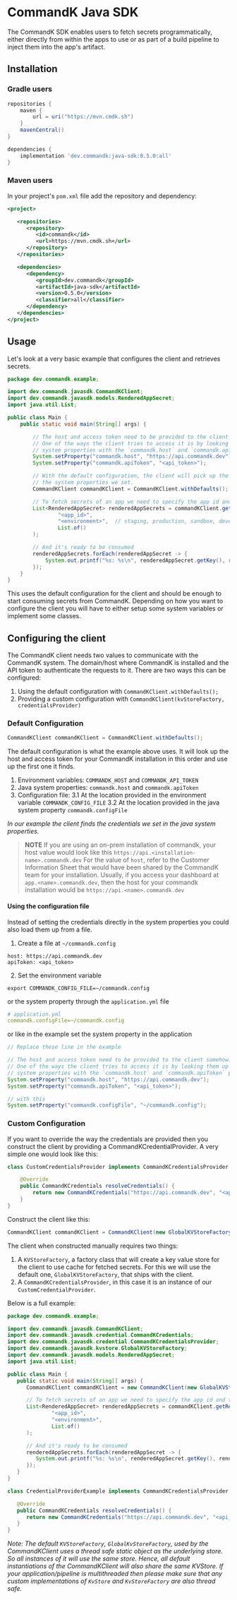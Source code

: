 # CommandK Java SDK
The CommandK SDK enables users to fetch secrets programmatically, either directly from within the apps to use or as part of a build pipeline to inject them into the app's artifact.

## Installation

### Gradle users
```gradle
repositories {
    maven {
        url = uri("https://mvn.cmdk.sh")
    }
    mavenCentral()
}

dependencies {
    implementation 'dev.commandk:java-sdk:0.5.0:all'
}
```

### Maven users
In your project's `pom.xml` file add the repository and dependency:
```xml
<project>

   <repositories>
      <repository>
         <id>commandk</id>
         <url>https://mvn.cmdk.sh</url>
      </repository>
   </repositories>

   <dependencies>
      <dependency>
         <groupId>dev.commandk</groupId>
         <artifactId>java-sdk</artifactId>
         <version>0.5.0</version>
         <classifier>all</classifier>
      </dependency>
   </dependencies>
</project>
```

## Usage
Let's look at a very basic example that configures the client and retrieves secrets. 
```java
package dev.commandk.example;

import dev.commandk.javasdk.CommandKClient;
import dev.commandk.javasdk.models.RenderedAppSecret;
import java.util.List;

public class Main {
    public static void main(String[] args) {

        // The host and access token need to be provided to the client somehow.
        // One of the ways the client tries to access it is by looking them up in the
        // system properties with the `commandk.host` and `commandk.apiToken` properties.
        System.setProperty("commandk.host", "https://api.commandk.dev");
        System.setProperty("commandk.apiToken", "<api_token>");

        // With the default configuration, the client will pick up the credentials from
        // the system properties we set.
        CommandKClient commandKClient = CommandKClient.withDefaults();

        // To fetch secrets of an app we need to specify the app id and the environment id
        List<RenderedAppSecret> renderedAppSecrets = commandKClient.getRenderedAppSecrets(
                "<app_id>",
                "<environment>",  // staging, production, sandbox, development,
                List.of()
        );

        // And it's ready to be consumed
        renderedAppSecrets.forEach(renderedAppSecret -> {
            System.out.printf("%s: %s\n", renderedAppSecret.getKey(), renderedAppSecret.getSerializedValue());
        });
    }
}
```
This uses the default configuration for the client and should be enough to start consuming secrets from CommandK. Depending on how you want to configure the client you will have to either setup some system variables or implement some classes.

## Configuring the client
The CommandK client needs two values to communicate with the CommandK system. The domain/host where CommandK is installed and the API token to authenticate the requests to it. There are two ways this can be configured:
1. Using the default configuration with `CommandKClient.withDefaults();`
2. Providing a custom configuration with `CommandKClient(kvStoreFactory, credentialsProvider)`

### Default Configuration
```java
CommandKClient commandKClient = CommandKClient.withDefaults();
```
The default configuration is what the example above uses. It will look up the host and access token for your CommandK installation in this order and use up the first one it finds.
1. Environment variables: `COMMANDK_HOST` and `COMMANDK_API_TOKEN`
2. Java system properties: `commandk.host` and `commandk.apiToken`
3. Configuration file:
   3.1 At the location provided in the environment variable `COMMANDK_CONFIG_FILE`
   3.2 At the location provided in the java system property `commandk.configFile`

*In our example the client finds the credentials we set in the java system properties.*
> **NOTE** If you are using an on-prem installation of commandk, your host value would look like this `https://api.<installation-name>.commandk.dev`
> For the value of `host`, refer to the Customer Information Sheet that would have been shared by the CommandK team for your installation. Usually, if you access your dashboard at `app.<name>.commandk.dev`, then the host for your commandk installation would be `https://api.<name>.commandk.dev`

#### Using the configuration file
Instead of setting the credentials directly in the system properties you could also load them up from a file.
1. Create a file at `~/commandk.config`
```
host: https://api.commandk.dev
apiToken: <api_token>
```
2. Set the environment variable
```shell
export COMMANDK_CONFIG_FILE=~/commandk.config
```
or the system property through the `application.yml` file
```yaml
# application.yml
commandk.configFile=~/commandk.config
```
or like in the example set the system property in the application
```java
// Replace these line in the example

// The host and access token need to be provided to the client somehow.
// One of the ways the client tries to access it is by looking them up in the
// system properties with the `commandk.host` and `commandk.apiToken` properties.
System.setProperty("commandk.host", "https://api.commandk.dev");
System.setProperty("commandk.apiToken", "<api_token>");

// with this
System.setProperty("commandk.configFile", "~/commandk.config");
```
### Custom Configuration

If you want to override the way the credentials are provided then you construct the client by providing a CommandKCredentialProvider. A very simple one would look like this:
```java
class CustomCredentialsProvider implements CommandKCredentialsProvider {

    @Override
    public CommandKCredentials resolveCredentials() {
        return new CommandKCredentials("https://api.commandk.dev", "<api_token>");
    }
}
```
Construct the client like this:
```java
CommandKClient commandKClient = CommandKClient(new GlobalKVStoreFactory(), new CustomCredentialsProvider())
```
The client when constructed manually requires two things:
1. A `KVStoreFactory`, a factory class that will create a key value store for the client to use cache for fetched secrets. For this we will use the default one, `GlobalKVStoreFactory`, that ships with the client. 
2. A `CommandKCredentialsProvider`, in this case it is an instance of our `CustomCredentialProvider`.

Below is a full example:
```java
package dev.commandk.example;

import dev.commandk.javasdk.CommandKClient;
import dev.commandk.javasdk.credential.CommandKCredentials;
import dev.commandk.javasdk.credential.CommandKCredentialsProvider;
import dev.commandk.javasdk.kvstore.GlobalKVStoreFactory;
import dev.commandk.javasdk.models.RenderedAppSecret;
import java.util.List;

public class Main {
   public static void main(String[] args) {
      CommandKClient commandKClient = new CommandKClient(new GlobalKVStoreFactory(), new CredentialProviderExample());

      // To fetch secrets of an app we need to specify the app id and the environment id
      List<RenderedAppSecret> renderedAppSecrets = commandKClient.getRenderedAppSecrets(
              "<app_id>",
              "<environment>",
              List.of()
      );

      // And it's ready to be consumed
      renderedAppSecrets.forEach(renderedAppSecret -> {
         System.out.printf("%s: %s\n", renderedAppSecret.getKey(), renderedAppSecret.getSerializedValue());
      });
   }
}

class CredentialProviderExample implements CommandKCredentialsProvider {

   @Override
   public CommandKCredentials resolveCredentials() {
      return new CommandKCredentials("https://api.commandk.dev", "<api_token>");
   }
}
```

*Note: The default `KVStoreFactory`, `GlobalKvStoreFactory`, used by the CommandKClient uses a thread safe static object as the underlying store. So all instances of it will use the same store. Hence, all default instantiations of the CommandKClient will also share the same KVStore. If your application/pipeline is multithreaded then please make sure that any custom implementations of `KvStore` and `KvStoreFactory` are also thread safe.*